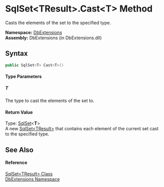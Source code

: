SqlSet&lt;TResult>.Cast&lt;T> Method
====================================
Casts the elements of the set to the specified type.

**Namespace:** [DbExtensions][1]  
**Assembly:** DbExtensions (in DbExtensions.dll)

Syntax
------

```csharp
public SqlSet<T> Cast<T>()

```

#### Type Parameters

##### *T*
The type to cast the elements of the set to.

#### Return Value
Type: [SqlSet][2]&lt;**T**>  
A new [SqlSet&lt;TResult>][2] that contains each element of the current set cast to the specified type.

See Also
--------

#### Reference
[SqlSet&lt;TResult> Class][2]  
[DbExtensions Namespace][1]  

[1]: ../README.md
[2]: README.md